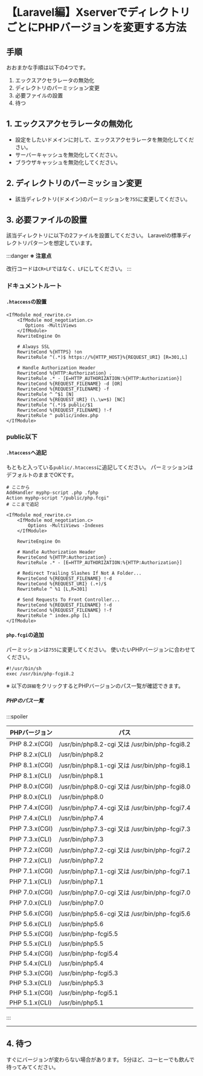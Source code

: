 # 【Laravel編】XserverでディレクトリごとにPHPバージョンを変更する方法

## 手順

おおまかな手順は以下の4つです。

1. エックスアクセラレータの無効化
1. ディレクトリのパーミッション変更
1. 必要ファイルの設置
2. 待つ

## 1. エックスアクセラレータの無効化
- 設定をしたいドメインに対して、エックスアクセラレータを無効化してください。
- サーバーキャッシュを無効化してください。
- ブラウザキャッシュを無効化してください。

## 2. ディレクトリのパーミッション変更
- 該当ディレクトリ(ドメイン)のパーミッションを`755`に変更してください。

## 3. 必要ファイルの設置
該当ディレクトリに以下の2ファイルを設置してください。
Laravelの標準ディレクトリパターンを想定しています。

:::danger
**※ 注意点**

改行コードは`CR+LF`ではなく、`LF`にしてください。
:::

### ドキュメントルート
#### `.htaccess`の設置

```cgi
<IfModule mod_rewrite.c>
    <IfModule mod_negotiation.c>
       Options -MultiViews
    </IfModule>
    RewriteEngine On
    
    # Always SSL
    RewriteCond %{HTTPS} !on
    RewriteRule ^(.*)$ https://%{HTTP_HOST}%{REQUEST_URI} [R=301,L]
    
    # Handle Authorization Header
    RewriteCond %{HTTP:Authorization} .
    RewriteRule .* - [E=HTTP_AUTHORIZATION:%{HTTP:Authorization}]
    RewriteCond %{REQUEST_FILENAME} -d [OR]
    RewriteCond %{REQUEST_FILENAME} -f
    RewriteRule ^ ^$1 [N]
    RewriteCond %{REQUEST_URI} (\.\w+$) [NC]
    RewriteRule ^(.*)$ public/$1
    RewriteCond %{REQUEST_FILENAME} !-f
    RewriteRule ^ public/index.php
</IfModule>
```

### public以下

#### `.htaccess`へ追記
もともと入っている`public/.htaccess`に追記してください。
パーミッションはデフォルトのままでOKです。

```cgi
# ここから
AddHandler myphp-script .php .fphp
Action myphp-script "/public/php.fcgi"
# ここまで追記

<IfModule mod_rewrite.c>
    <IfModule mod_negotiation.c>
        Options -MultiViews -Indexes
    </IfModule>

    RewriteEngine On

    # Handle Authorization Header
    RewriteCond %{HTTP:Authorization} .
    RewriteRule .* - [E=HTTP_AUTHORIZATION:%{HTTP:Authorization}]

    # Redirect Trailing Slashes If Not A Folder...
    RewriteCond %{REQUEST_FILENAME} !-d
    RewriteCond %{REQUEST_URI} (.+)/$
    RewriteRule ^ %1 [L,R=301]

    # Send Requests To Front Controller...
    RewriteCond %{REQUEST_FILENAME} !-d
    RewriteCond %{REQUEST_FILENAME} !-f
    RewriteRule ^ index.php [L]
</IfModule>

```

#### `php.fcgi`の追加
パーミッションは`755`に変更してください。
使いたいPHPバージョンに合わせてください。
```cgi=
#!/usr/bin/sh
exec /usr/bin/php-fcgi8.2
```

※ 以下の`詳細`をクリックするとPHPバージョンのパス一覧が確認できます。

##### PHPのパス一覧
:::spoiler

| PHPバージョン | パス | 
| -------- | -------- | 
| PHP 8.2.x(CGI)     | /usr/bin/php8.2-cgi 又は /usr/bin/php-fcgi8.2     | 
| PHP 8.2.x(CLI)     | /usr/bin/php8.2     | 
| PHP 8.1.x(CGI)	 | /usr/bin/php8.1-cgi 又は /usr/bin/php-fcgi8.1     | 
| PHP 8.1.x(CLI)     | /usr/bin/php8.1     | 
| PHP 8.0.x(CGI)     | /usr/bin/php8.0-cgi 又は /usr/bin/php-fcgi8.0     | 
| PHP 8.0.x(CLI)     | /usr/bin/php8.0     | 
| PHP 7.4.x(CGI)     | /usr/bin/php7.4-cgi 又は /usr/bin/php-fcgi7.4     | 
| PHP 7.4.x(CLI)     | /usr/bin/php7.4     | 
| PHP 7.3.x(CGI)     | /usr/bin/php7.3-cgi 又は /usr/bin/php-fcgi7.3     | 
| PHP 7.3.x(CLI)     | /usr/bin/php7.3     | 
| PHP 7.2.x(CGI)     | /usr/bin/php7.2-cgi 又は /usr/bin/php-fcgi7.2     | 
| PHP 7.2.x(CLI)     | /usr/bin/php7.2     | 
| PHP 7.1.x(CGI)	 | /usr/bin/php7.1-cgi 又は /usr/bin/php-fcgi7.1     | 
| PHP 7.1.x(CLI)     | /usr/bin/php7.1     | 
| PHP 7.0.x(CGI)     | /usr/bin/php7.0-cgi 又は /usr/bin/php-fcgi7.0     | 
| PHP 7.0.x(CLI)     | /usr/bin/php7.0     | 
| PHP 5.6.x(CGI)     | /usr/bin/php5.6-cgi 又は /usr/bin/php-fcgi5.6     | 
| PHP 5.6.x(CLI)     | /usr/bin/php5.6     | 
| PHP 5.5.x(CGI)     | /usr/bin/php-fcgi5.5     | 
| PHP 5.5.x(CLI)     | /usr/bin/php5.5     | 
| PHP 5.4.x(CGI)     | /usr/bin/php-fcgi5.4     | 
| PHP 5.4.x(CLI)     | /usr/bin/php5.4     | 
| PHP 5.3.x(CGI)     | /usr/bin/php-fcgi5.3     | 
| PHP 5.3.x(CLI)     | /usr/bin/php5.3     | 
| PHP 5.1.x(CGI)     | /usr/bin/php-fcgi5.1    | 
| PHP 5.1.x(CLI)     | /usr/bin/php5.1     | 
:::

---

## 4. 待つ
すぐにバージョンが変わらない場合があります。
5分ほど、コーヒーでも飲んで待ってみてください。